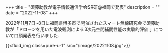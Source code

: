 +++
title = "須藤助教が電子情報通信学会SR研@福岡で発表"
description = ""
date = "2022-11-08"
+++

2022年11月7日~8日に福岡県博多市で開催されたスマート無線研究会で須藤助教が「ドローンを用いた電波観測による3次元空間補間性能の実験的評価 」について口頭発表を行いました．


{{<fluid_img class=pure-u-1" src="/image/20221108.jpg">}}


